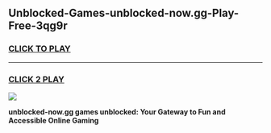 
## Unblocked-Games-unblocked-now.gg-Play-Free-3qg9r
<h3>
<a href="https://premium76.site?title=unblocked-now.gg&ref=18A1">CLICK TO PLAY</a></h3>
<hr>

<h3>
<a href="https://premium76.site?title=unblocked-now.gg&ref=18A1">CLICK 2 PLAY</a>
  
</h3>

<a href="https://premium76.site?title=unblocked-now.gg&ref=18A1"><img src="https://clearcache.store/games.png"></a>


**unblocked-now.gg games unblocked: Your Gateway to Fun and Accessible Online Gaming**
